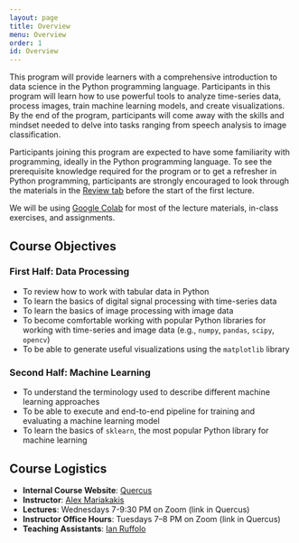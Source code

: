 ```yaml
---
layout: page
title: Overview
menu: Overview
order: 1
id: Overview
---
```


This program will provide learners with a comprehensive introduction to data science in the Python programming language. 
Participants in this program will learn how to use powerful tools to analyze time-series data, process images, train machine learning models, and create visualizations. 
By the end of the program, participants will come away with the skills and mindset needed to delve into tasks ranging from speech analysis to image classification.

Participants joining this program are expected to have some familiarity with programming, ideally in the Python programming language. To see the prerequisite knowledge required for the program or to get a refresher in Python programming, participants are strongly encouraged to look through the materials in the [Review tab]({{site.url}}/review.html) before the start of the first lecture.

We will be using [Google Colab](https://colab.research.google.com/) for most of the lecture materials, in-class exercises, and assignments.

## Course Objectives

### First Half: Data Processing
- To review how to work with tabular data in Python
- To learn the basics of digital signal processing with time-series data
- To learn the basics of image processing with image data
- To become comfortable working with popular Python libraries for working with time-series and image data (e.g., `numpy`, `pandas`, `scipy`, `opencv`)
- To be able to generate useful visualizations using the `matplotlib` library

### Second Half: Machine Learning
- To understand the terminology used to describe different machine learning approaches
- To be able to execute and end-to-end pipeline for training and evaluating a machine learning model
- To learn the basics of `sklearn`, the most popular Python library for machine learning

## Course Logistics
- **Internal Course Website**: [Quercus](https://q.utoronto.ca/courses/361095)
- **Instructor**: [Alex Mariakakis](https://mariakakis.github.io/)
- **Lectures**: Wednesdays 7-9:30 PM on Zoom (link in Quercus)
- **Instructor Office Hours**: Tuesdays 7–8 PM on Zoom (link in Quercus)
- **Teaching Assistants**: [Ian Ruffolo](https://ian.ruffolo.me/)
<!-- - **Teaching Assistant Office Hours**: Thursdays 3–4 PM, Zoom link in Quercus -->